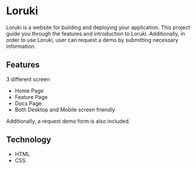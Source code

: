 # Loruki

Loruki is a website for building and deploying your application. This project guide you through the features and
introduction to Loruki. Additionally, in order to use Loruki, user can request a demo by submitting necessary information.

## Features

3 different screen

- Home Page
- Feature Page
- Docs Page
- Both Desktop and Mobile screen friendly

Additionally, a request demo form is also included.

## Technology

- HTML
- CSS

